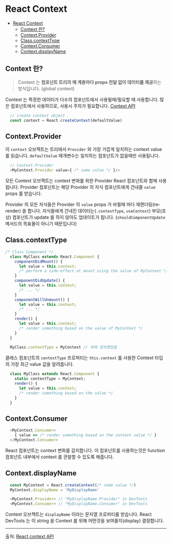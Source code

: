 
# React Context

- [React Context](#react-context)
  - [Context 란?](#context-란)
  - [Context.Provider](#contextprovider)
  - [Class.contextType](#classcontexttype)
  - [Context.Consumer](#contextconsumer)
  - [Context.displayName](#contextdisplayname)


## Context 란?
> Context 는 **컴포넌트 트리의 매 계층마다 props 전달 없이 데이터를 제공**하는 방식입니다. (global context)
 
Context 는 특정한 데이터가 다수의 컴포넌트에서 사용될때/필요할 때 사용합니다. 많은 컴포넌트에서 사용하므로, 사용시 주의가 필요합니다. [Context API](https://reactjs.org/docs/context.html#api)

``` js
  // create context object
  const context = React.createContext(defaultValue)
```

## Context.Provider

이 `context` 오브젝트는 트리에서 `Provider` 와 가장 가깝게 일치하는 context value 를 읽습니다.  `defaultValue` 매개변수는 일치하는 컴포넌트가 없을때만 사용됩니다.

``` js
  // Context.Provider
  <MyContext.Provider value={ /* some value */ }/>
```

모든 Context 오브젝트는 context 변화를 위한 Provider React 컴포넌트와 함께 사용됩니다. Provider 컴포넌트는 해당 Provider 의 자식 컴포넌트에게 건내줄 `value` props 를 받습니다.

Provider 의 모든 자식들은 Provider 의 `value` props 가 바뀔때 마다 재랜더링(re-render) 을 합니다. 자식들에게 건내진 데이터는(`.contextType`, `useContext`) 부모(조상) 컴포넌트가 update 를 하지 않아도 업데이트가 됩니다. (`shouldComponentUpdate` 메서드의 목표물이 아니기 때문입니다)

## Class.contextType

``` js
/* Class Component */
  class MyClass extends React.Component {
    componentDidMount() {
      let value = this.context;
      /* perform a side-effect at mount using the value of MyContext */
    }
    componentDidUpdate() {
      let value = this.context;
      /* ... */
    }
    componentWillUnmount() {
      let value = this.context;
      /* ... */
    }
    render() {
      let value = this.context;
      /* render something based on the value of MyContext */
    }
  }
  
  MyClass.contextType = MyContext // 위에 정의했었음
```

클래스 컴포넌트의 `contextType` 프로퍼티는 `this.context` 를 사용한 Context 타입의 가장 최근 value 값을 알려줍니다.

``` js
  class MyClass extends React.Component {
    static contextType = MyContext;
    render() {
      let value = this.context;
      /* render something based on the value */
    }
  }
```

## Context.Consumer

``` js
  <MyContext.Consumer>
    { value => /* render something based on the context value */ }
  </MyContext.Consumer>
```

React 컴포넌트는 context 변화를 감지합니다. 이 컴포넌트를 사용하는것은 function 컴포넌트 내부에서 context 를 관찰할 수 있도록 해줍니다. 


## Context.displayName

``` js
  const MyContext = React.createContext(/* some value */)
  MyContext.displayName = 'MyDisplayName'

  <MyContext.Provider> // "MyDisplayName.Provider" in DevTools
  <MyContext.Consumer> // "MyDisplayName.Consumer" in DevTools
```

Context 오브젝트는 `displayName` 이라는 문자열 프로퍼티를 받습니다. React DevTools 는 이 string 을 Context 를 위해 어떤것을 보여줄지(display) 결정합니다.

-------

출처: [React context API](https://reactjs.org/docs/context.html#contextconsumer)